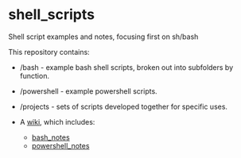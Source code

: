# shell_scripts
Shell script examples and notes, focusing first on sh/bash

This repository contains:

- /bash - example bash shell scripts, broken out into subfolders by function.
- /powershell - example powershell scripts.
- /projects - sets of scripts developed together for specific uses.
- A [wiki](https://github.com/jonathanmorgan/shell_scripts/wiki), which includes:

    - [bash_notes](https://github.com/jonathanmorgan/shell_scripts/wiki/bash_notes)
    - [powershell_notes](https://github.com/jonathanmorgan/shell_scripts/wiki/powershell_notes)
